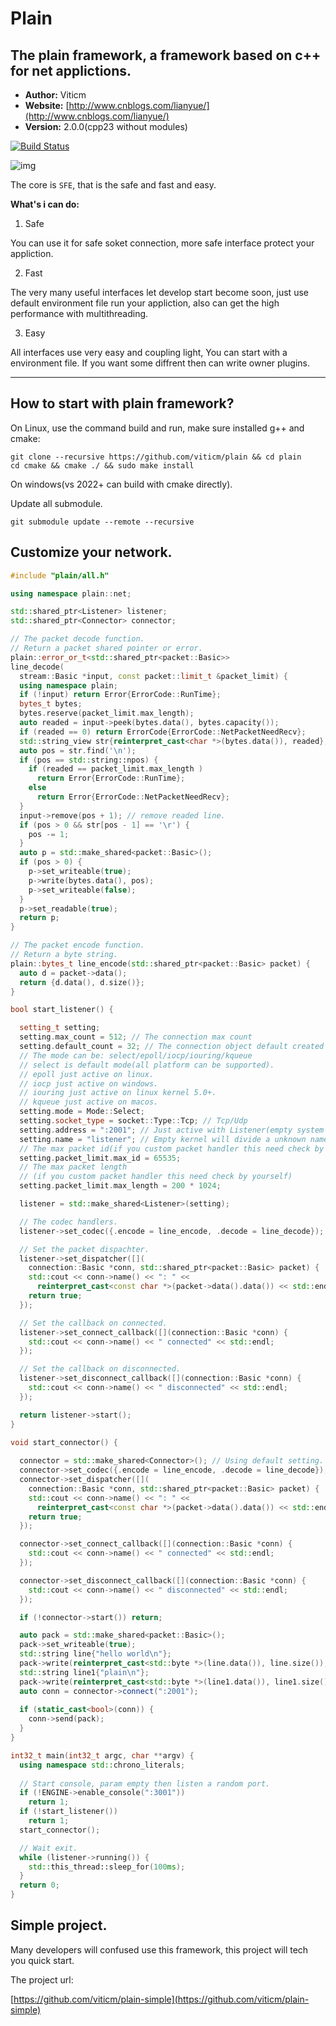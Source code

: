 # Plain #

## The plain framework, a framework based on c++ for net applictions. ##

- **Author:** Viticm
- **Website:** [http://www.cnblogs.com/lianyue/](http://www.cnblogs.com/lianyue/)
- **Version:** 2.0.0(cpp23 without modules)

[![Build Status](https://travis-ci.org/viticm/plain.svg)](https://travis-ci.org/viticm/plain)

![img](https://github.com/viticm/plain-simple/blob/master/docs/pf-simple.gif)

The core is `SFE`, that is the safe and fast and easy.

**What's i can do:**

1. Safe

You can use it for safe soket connection, more safe interface protect your appliction.

2. Fast

The very many useful interfaces let develop start become soon, just use default
environment file run your appliction, also can get the high performance with multithreading.

3. Easy

All interfaces use very easy and coupling light, You can start with a environment
file. If you want some diffrent then can write owner plugins.


----------

## How to start with plain framework? ##

On Linux, use the command build and run, make sure installed g++ and cmake:

```shell
git clone --recursive https://github.com/viticm/plain && cd plain
cd cmake && cmake ./ && sudo make install
```

On windows(vs 2022+ can build with cmake directly).

Update all submodule.

```shell
git submodule update --remote --recursive
```

## Customize your network. ##

```cpp
#include "plain/all.h"

using namespace plain::net;

std::shared_ptr<Listener> listener;
std::shared_ptr<Connector> connector;

// The packet decode function.
// Return a packet shared pointer or error.
plain::error_or_t<std::shared_ptr<packet::Basic>>
line_decode(
  stream::Basic *input, const packet::limit_t &packet_limit) {
  using namespace plain;
  if (!input) return Error{ErrorCode::RunTime};
  bytes_t bytes;
  bytes.reserve(packet_limit.max_length);
  auto readed = input->peek(bytes.data(), bytes.capacity());
  if (readed == 0) return ErrorCode{ErrorCode::NetPacketNeedRecv};
  std::string_view str{reinterpret_cast<char *>(bytes.data()), readed};
  auto pos = str.find('\n');
  if (pos == std::string::npos) {
    if (readed == packet_limit.max_length )
      return Error{ErrorCode::RunTime};
    else
      return Error{ErrorCode::NetPacketNeedRecv};
  }
  input->remove(pos + 1); // remove readed line.
  if (pos > 0 && str[pos - 1] == '\r') {
    pos -= 1;
  }
  auto p = std::make_shared<packet::Basic>();
  if (pos > 0) {
    p->set_writeable(true);
    p->write(bytes.data(), pos);
    p->set_writeable(false);
  }
  p->set_readable(true);
  return p;
}

// The packet encode function.
// Return a byte string.
plain::bytes_t line_encode(std::shared_ptr<packet::Basic> packet) {
  auto d = packet->data();
  return {d.data(), d.size()};
}

bool start_listener() {

  setting_t setting;
  setting.max_count = 512; // The connection max count
  setting.default_count = 32; // The connection object default created
  // The mode can be: select/epoll/iocp/iouring/kqueue
  // select is default mode(all platform can be supported).
  // epoll just active on linux.
  // iocp just active on windows.
  // iouring just active on linux kernel 5.0+.
  // kqueue just active on macos.
  setting.mode = Mode::Select; 
  setting.socket_type = socket::Type::Tcp; // Tcp/Udp
  setting.address = ":2001"; // Just active with Listener(empty system divide a port)
  setting.name = "listener"; // Empty kernel will divide a unknown name
  // The max packet id(if you custom packet handler this need check by yourself)
  setting.packet_limit.max_id = 65535;
  // The max packet length
  // (if you custom packet handler this need check by yourself)
  setting.packet_limit.max_length = 200 * 1024;

  listener = std::make_shared<Listener>(setting);

  // The codec handlers.
  listener->set_codec({.encode = line_encode, .decode = line_decode});

  // Set the packet dispachter.
  listener->set_dispatcher([](
    connection::Basic *conn, std::shared_ptr<packet::Basic> packet) {
    std::cout << conn->name() << ": " <<
      reinterpret_cast<const char *>(packet->data().data()) << std::endl;
    return true;
  });

  // Set the callback on connected.
  listener->set_connect_callback([](connection::Basic *conn) {
    std::cout << conn->name() << " connected" << std::endl;
  });

  // Set the callback on disconnected.
  listener->set_disconnect_callback([](connection::Basic *conn) {
    std::cout << conn->name() << " disconnected" << std::endl;
  });

  return listener->start();
}

void start_connector() {
  
  connector = std::make_shared<Connector>(); // Using default setting.
  connector->set_codec({.encode = line_encode, .decode = line_decode});
  connector->set_dispatcher([](
    connection::Basic *conn, std::shared_ptr<packet::Basic> packet) {
    std::cout << conn->name() << ": " <<
      reinterpret_cast<const char *>(packet->data().data()) << std::endl;
    return true;
  });

  connector->set_connect_callback([](connection::Basic *conn) {
    std::cout << conn->name() << " connected" << std::endl;
  });

  connector->set_disconnect_callback([](connection::Basic *conn) {
    std::cout << conn->name() << " disconnected" << std::endl;
  });

  if (!connector->start()) return;

  auto pack = std::make_shared<packet::Basic>();
  pack->set_writeable(true);
  std::string line{"hello world\n"};
  pack->write(reinterpret_cast<std::byte *>(line.data()), line.size());
  std::string line1{"plain\n"};
  pack->write(reinterpret_cast<std::byte *>(line1.data()), line1.size());
  auto conn = connector->connect(":2001");
  
  if (static_cast<bool>(conn)) {
    conn->send(pack);
  }
}

int32_t main(int32_t argc, char **argv) {
  using namespace std::chrono_literals;
  
  // Start console, param empty then listen a random port.
  if (!ENGINE->enable_console(":3001"))
    return 1;
  if (!start_listener())
    return 1;
  start_connector();

  // Wait exit.
  while (listener->running()) {
    std::this_thread::sleep_for(100ms);
  }
  return 0;
}
```

## Simple project. ##

Many developers will confused use this framework, this project will tech you quick start.

The project url:

[https://github.com/viticm/plain-simple](https://github.com/viticm/plain-simple)
